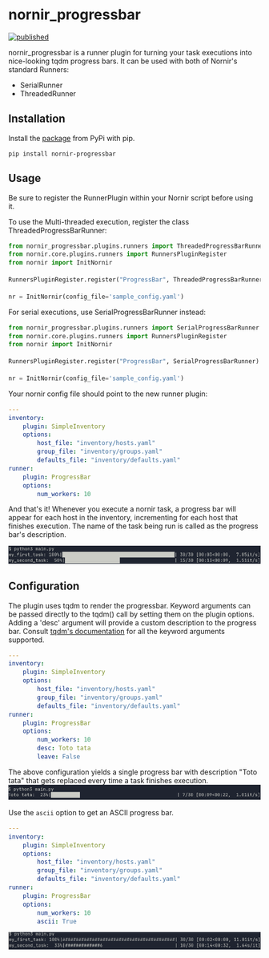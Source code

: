 # nornir_progressbar
[![published](https://static.production.devnetcloud.com/codeexchange/assets/images/devnet-published.svg)](https://developer.cisco.com/codeexchange/github/repo/matman26/nornir_csv)

nornir_progressbar is a runner plugin for turning your task executions into 
nice-looking tqdm progress bars. It can be used with both of Nornir's 
standard Runners:
+ SerialRunner
+ ThreadedRunner

## Installation
Install the [package](https://pypi.org/project/nornir-progressbar/) from PyPi with pip.

```
pip install nornir-progressbar
```

## Usage
Be sure to register the RunnerPlugin within your Nornir script before using it.

To use the Multi-threaded execution, register the class ThreadedProgressBarRunner:
```python
from nornir_progressbar.plugins.runners import ThreadedProgressBarRunner
from nornir.core.plugins.runners import RunnersPluginRegister
from nornir import InitNornir

RunnersPluginRegister.register("ProgressBar", ThreadedProgressBarRunner)

nr = InitNornir(config_file='sample_config.yaml')
```

For serial executions, use SerialProgressBarRunner instead:
```python
from nornir_progressbar.plugins.runners import SerialProgressBarRunner
from nornir.core.plugins.runners import RunnersPluginRegister
from nornir import InitNornir

RunnersPluginRegister.register("ProgressBar", SerialProgressBarRunner)

nr = InitNornir(config_file='sample_config.yaml')
```

Your nornir config file should point to the new runner plugin:
```yaml
---
inventory:
    plugin: SimpleInventory
    options:
        host_file: "inventory/hosts.yaml"
        group_file: "inventory/groups.yaml"
        defaults_file: "inventory/defaults.yaml"
runner:
    plugin: ProgressBar
    options:
        num_workers: 10
```

And that's it! Whenever you execute a nornir task, a progress bar will appear for 
each host in the inventory, incrementing for each host that finishes execution.
The name of the task being run is called as the progress bar's description.

![Progress bar example](progressbar.png)

## Configuration
The plugin uses tqdm to render the progressbar. Keyword arguments can be passed directly
to the tqdm() call by setting them on the plugin options. Adding a 'desc' argument will
provide a custom description to the progress bar. Consult 
[tqdm's documentation](https://tqdm.github.io/) for all the keyword arguments supported.

```yaml
---
inventory:
    plugin: SimpleInventory
    options:
        host_file: "inventory/hosts.yaml"
        group_file: "inventory/groups.yaml"
        defaults_file: "inventory/defaults.yaml"
runner:
    plugin: ProgressBar
    options:
        num_workers: 10
        desc: Toto tata
        leave: False
```

The above configuration yields a single progress bar with description "Toto tata"
that gets replaced every time a task finishes execution.
![Progress bar with description](progressbar_desc.png)

Use the `ascii` option to get an ASCII progress bar.
```yaml
---
inventory:
    plugin: SimpleInventory
    options:
        host_file: "inventory/hosts.yaml"
        group_file: "inventory/groups.yaml"
        defaults_file: "inventory/defaults.yaml"
runner:
    plugin: ProgressBar
    options:
        num_workers: 10
        ascii: True
```

![ASCII Progress Bar](ascii_progressbar.png)
